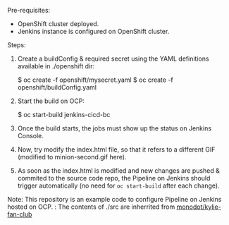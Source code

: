 Pre-requisites:
- OpenShift cluster deployed.
- Jenkins instance is configured on OpenShift cluster.

Steps:

1. Create a buildConfig & required secret using the YAML definitions available in ./openshift dir:
    
    $ oc create -f openshift/mysecret.yaml
    $ oc create -f openshift/buildConfig.yaml

2. Start the build on OCP:

    $ oc start-build jenkins-cicd-bc

3. Once the build starts, the jobs must show up the status on Jenkins Console.

4. Now, try modify the index.html file, so that it refers to a different GIF (modified to minion-second.gif here).

5. As soon as the index.html is modified and new changes are pushed & commited to the source code repo, the Pipeline on Jenkins should trigger automatically (no need for `oc start-build` after each change).


Note: This repository is an example code to configure Pipeline on Jenkins hosted on OCP.
    : The contents of ./src are inherrited from [monodot/kylie-fan-club](https://github.com/monodot/kylie-fan-club)
